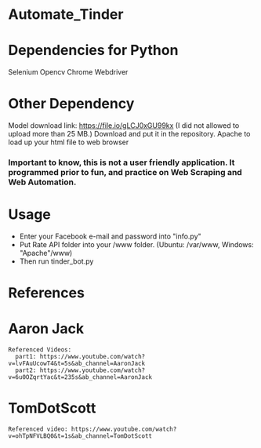 # Automate_Tinder

# Dependencies for Python
  Selenium
  Opencv
  Chrome Webdriver
# Other Dependency
  Model download link: https://file.io/gLCJ0xGU99kx (I did not allowed to upload more than 25 MB.) Download and put it in the repository.
  Apache to load up your html file to web browser
  
### Important to know, this is not a user friendly application. It programmed prior to fun, and practice on Web Scraping and Web Automation.

# Usage
  - Enter your Facebook e-mail and password into "info.py"
  - Put Rate API folder into your /www folder. (Ubuntu: /var/www, Windows: "Apache"/www)
  - Then run tinder_bot.py
 
# References
  # Aaron Jack
    Referenced Videos:
      part1: https://www.youtube.com/watch?v=lvFAuUcowT4&t=5s&ab_channel=AaronJack
      part2: https://www.youtube.com/watch?v=6u0OZqrtYac&t=235s&ab_channel=AaronJack
  # TomDotScott
    Referenced video: https://www.youtube.com/watch?v=ohTpNFVLBQ0&t=1s&ab_channel=TomDotScott
